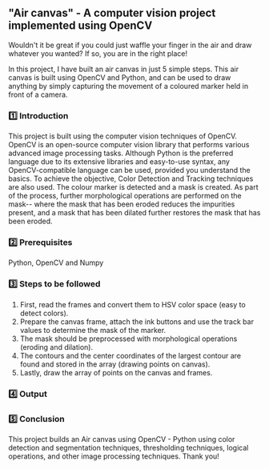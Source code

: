 ## "Air canvas" - A computer vision project implemented using OpenCV

Wouldn't it be great if you could just waffle your finger in the air and draw whatever you wanted? If so, you are in the right place!

In this project, I have built an air canvas in just 5 simple steps. This air canvas is built using OpenCV and Python, and can be used to draw anything by simply capturing the movement of a coloured marker held in front of a camera. 

### :one: Introduction
This project is built using the computer vision techniques of OpenCV. OpenCV is an open-source computer vision library that performs various advanced image processing tasks. Although Python is the preferred language due to its extensive libraries and easy-to-use syntax, any OpenCV-compatible language can be used, provided you understand the basics. To achieve the objective, Color Detection and Tracking techniques are also used. The colour marker is detected and a mask is created. As part of the process, further morphological operations are performed on the mask-- where the mask that has been eroded reduces the impurities present, and a mask that has been dilated further restores the mask that has been eroded.

### :two: Prerequisites
Python, OpenCV and Numpy

### :three: Steps to be followed
1. First, read the frames and convert them to HSV color space (easy to detect colors). 
2. Prepare the canvas frame, attach the ink buttons and use the track bar values to determine the mask of the marker. 
3. The mask should be preprocessed with morphological operations (eroding and dilation). 
4. The contours and the center coordinates of the largest contour are found and stored in the array (drawing points on canvas). 
5. Lastly, draw the array of points on the canvas and frames.

### :four: Output

### :five: Conclusion
This project builds an Air canvas using OpenCV - Python using color detection and segmentation techniques, thresholding techniques, logical operations, and other image processing techniques. Thank you!

